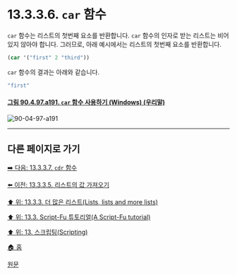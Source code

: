 # 13.3.3.6. `car` 함수
`car` 함수는 리스트의 첫번째 요소를 반환합니다. `car` 함수의 인자로 받는 리스트는 비어있지 않아야 합니다. 그러므로, 아래 예시에서는 리스트의 첫번째 요소를 반환합니다. 

```scheme
(car '("first" 2 "third"))
```

`car` 함수의 결과는 아래와 같습니다.

```scheme
"first"
```

<a id="90-04-97-a191"></a>

#### [그림 90.4.97.a191. `car` 함수 사용하기 (Windows) (우리말)](./90-04-97-script_fu_console.md#90-04-97-a191)
![90-04-97-a191](https://github.com/wonder13662/gimp/assets/15767104/2da06c3e-44a4-485c-837e-76f3c40bae57)

***

## 다른 페이지로 가기

[➡️ 다음: 13.3.3.7. `cdr` 함수](./13-03-03-07-the_cdr_function.md)

[⬅️ 이전: 13.3.3.5. 리스트의 값 가져오기](./13-03-03-05-accessing_values_in_a_list.md)

[⬆️ 위: 13.3.3. 더 많은 리스트(Lists, lists and more lists)](./13-03-03-00-lists-lists-and-more-lists.md)

[⬆️ 위: 13.3. Script-Fu 튜토리얼(A Script-Fu tutorial)](./13-03-00-a-script-fu-tutorial.md)

[⬆️ 위: 13. 스크립팅(Scripting)](./13-00-scripting.md)

[🏠 홈](./00-home.md)

[원문](https://docs.gimp.org/2.10/ko/gimp-using-script-fu-tutorial-lists.html#idm9792)